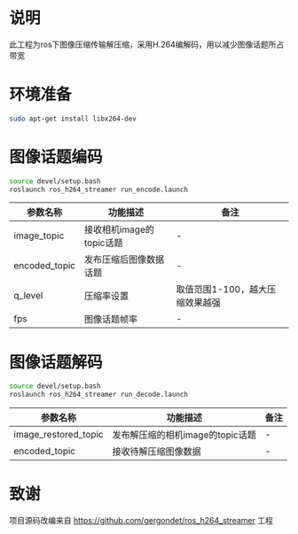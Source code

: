 # 说明

此工程为ros下图像压缩传输解压缩，采用H.264编解码，用以减少图像话题所占带宽

# 环境准备

```bash
sudo apt-get install libx264-dev 
```

# 图像话题编码
```bash
source devel/setup.bash
roslaunch ros_h264_streamer run_encode.launch
```
|参数名称|功能描述|备注|
|---|---|---|
|image_topic|接收相机image的topic话题| - |
|encoded_topic|发布压缩后图像数据话题| - |
|q_level|压缩率设置| 取值范围1-100，越大压缩效果越强 |
|fps|图像话题帧率| - |

# 图像话题解码
```bash
source devel/setup.bash
roslaunch ros_h264_streamer run_decode.launch
```
|参数名称|功能描述|备注|
|---|---|---|
|image_restored_topic|发布解压缩的相机image的topic话题| - |
|encoded_topic|接收待解压缩图像数据| - |

# 致谢
项目源码改编来自 https://github.com/gergondet/ros_h264_streamer 工程